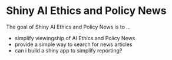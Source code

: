 
# Shiny AI Ethics and Policy News

<!-- badges: start -->
<!-- badges: end -->

The goal of Shiny AI Ethics and Policy News is to ...

 - simplify viewingship of AI Ethics and Policy News
 - provide a simple way to search for news articles
 - can i build a shiny app to simplify reporting?
 
